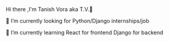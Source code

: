  Hi there ,I'm Tanish Vora aka T.V.👋
 



🔭 I’m currently looking for Python/Django internships/job

🌱 I’m currently learning React for frontend Django for backend
